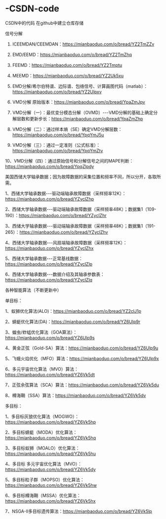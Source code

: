 # -CSDN-code
CSDN中的代码 在github中建立仓库存储


信号分解

1. ICEEMDAN/CEEMDAN：https://mianbaoduo.com/o/bread/YZ2TmZZv

2. EMD/EEMD：https://mianbaoduo.com/o/bread/YZ2TmZhq

3. FEEMD：https://mianbaoduo.com/o/bread/YZ2Tmptu

4. MEEMD：https://mianbaoduo.com/o/bread/YZ2Uk5xu

5. EMD分解/希尔伯特谱、边际谱、包络信号、计算画图代码（matlab）：https://mianbaoduo.com/o/bread/YZ2Ulpxv

6. VMD分解 原始版本：https://mianbaoduo.com/o/bread/YpaZmJpv

7. VMD分解（一）：最优变分模态分解（OVMD）---VMD分解的基础上确定分解层数和更新步长：https://mianbaoduo.com/o/bread/YpaZmZhp

8. VMD分解（二）：通过样本熵（SE）确定VMD分解层数：https://mianbaoduo.com/o/bread/YpqYmJ5u

9. VMD分解（三）：通过一定准则（公式标准）：https://mianbaoduo.com/o/bread/YpqYmZty

10、VMD分解（四）：通过原始信号和分解信号之间的MAPE判断：https://mianbaoduo.com/o/bread/YpqZlpdy


美国西储大学轴承数据；因为故障数据的采集位置和频率不同，所以分开，各取所需。

1、西储大学轴承数据---驱动端轴承故障数据（采样频率12K）：https://mianbaoduo.com/o/bread/YZyclZhp

2、西储大学轴承数据---驱动端轴承故障数据（采样频率48K）；数据集1（109-190）：https://mianbaoduo.com/o/bread/YZyclZhr

3、西储大学轴承数据---驱动端轴承故障数据（采样频率48K）；数据集1（191-265）：https://mianbaoduo.com/o/bread/YZyclZhv

4、西储大学轴承数据---风扇端轴承故障数据（采样频率12K）：https://mianbaoduo.com/o/bread/YZyclZhx

5、西储大学轴承数据---正常基线数据：https://mianbaoduo.com/o/bread/YZyclZlp

6、西储大学轴承数据---数据介绍及其轴承参数表：https://mianbaoduo.com/o/bread/YZyclZlq

各种智能算法（不断更新中）

单目标：

1、蚁狮优化算法(ALO)：https://mianbaoduo.com/o/bread/YZ2clJ1p

2、蜻蜓优化算法(DA)：https://mianbaoduo.com/o/bread/YZ6Ulp9r

3、蝗虫/蚱蜢优化算法（GOA算法）：https://mianbaoduo.com/o/bread/YZ6Ulp9s

4、黄金正弦（Gold-SA）算法：https://mianbaoduo.com/o/bread/YZ6Ulp9u

5、飞蛾火焰优化（MFO）算法：https://mianbaoduo.com/o/bread/YZ6Ulp9x

6、多元宇宙优化算法（MVO）算法：https://mianbaoduo.com/o/bread/YZ6Vk5dt

7、正弦余弦算法（SCA）算法：https://mianbaoduo.com/o/bread/YZ6Vk5du

8、樽海鞘（SSA）算法：https://mianbaoduo.com/o/bread/YZ6Vk5dv

多目标：

1、多目标灰狼优化算法（MOGWO）：https://mianbaoduo.com/o/bread/YZ6Vk5hp

2、多目标蜻蜓（MODA）优化算法：https://mianbaoduo.com/o/bread/YZ6Vk5hq

3、多目标蚁狮（MOALO）优化算法：https://mianbaoduo.com/o/bread/YZ6Vk5hu

4、多目标 多元宇宙优化算法（MVO）：https://mianbaoduo.com/o/bread/YZ6Vk5dy

5、多目标粒子群（MOPSO）优化算法：https://mianbaoduo.com/o/bread/YZ6Vk5hw

6、多目标樽海鞘（MSSA）优化算法：https://mianbaoduo.com/o/bread/YZ6Vk5hx

7、NSGA-II多目标遗传算法：https://mianbaoduo.com/o/bread/YZ6Vk5lp

